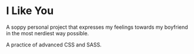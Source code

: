# I Like You
A soppy personal project that expresses my feelings towards my boyfriend in the most nerdiest way possible. 

A practice of advanced CSS and SASS.
